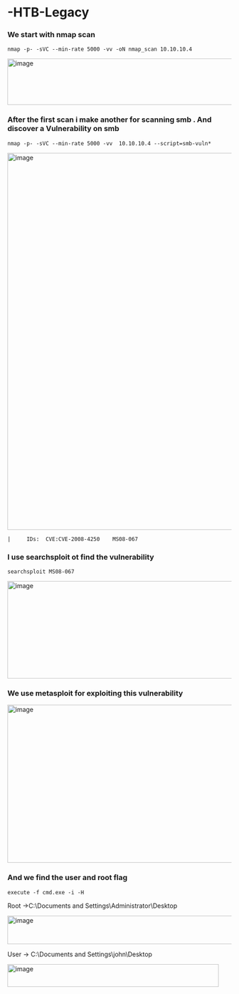 # -HTB-Legacy


### We start with nmap scan 

```
nmap -p- -sVC --min-rate 5000 -vv -oN nmap_scan 10.10.10.4 
```

<img width="856" height="104" alt="image" src="https://github.com/user-attachments/assets/dcd7865f-c40e-4d78-9fb5-85f35b49665f" />


### After the first scan i make another for scanning smb . And discover a Vulnerability on smb

```
nmap -p- -sVC --min-rate 5000 -vv  10.10.10.4 --script=smb-vuln*
```

<img width="1113" height="847" alt="image" src="https://github.com/user-attachments/assets/ca4afd7a-44fd-40c6-b165-76ef75f9bfc5" />

```
|     IDs:  CVE:CVE-2008-4250    MS08-067
```

### I use searchsploit ot find the vulnerability 

```
searchsploit MS08-067 
```

<img width="1457" height="219" alt="image" src="https://github.com/user-attachments/assets/f7c75492-8c6b-4279-b619-b409edc66f60" />


### We use metasploit for exploiting this vulnerability 


<img width="1447" height="355" alt="image" src="https://github.com/user-attachments/assets/a0f9e3f4-8e5e-4e2f-920b-ed1b99522c8a" />


### And we find the user and root flag 


```
execute -f cmd.exe -i -H
```

Root ->C:\Documents and Settings\Administrator\Desktop 

<img width="529" height="64" alt="image" src="https://github.com/user-attachments/assets/9cac81a7-1e9d-48f7-8a43-b3a66e82d837" />


User -> C:\Documents and Settings\john\Desktop

<img width="475" height="51" alt="image" src="https://github.com/user-attachments/assets/924b5ffd-0d90-4026-94dd-0c3ba5d87f91" />







